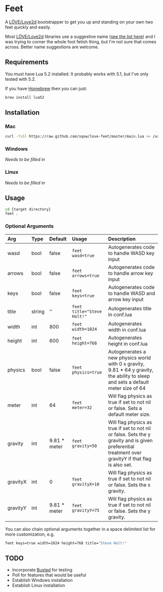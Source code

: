 # Feet

A [LÖVE/Love2d](http://love2d.org/) bootstrapper to get you up and standing on your own two feet quickly and easily.

Most [LÖVE/Love2d](http://love2d.org/) libraries use a suggestive name ([see the list here](https://www.love2d.org/wiki/Category:Libraries)) and I was trying to corner the whole foot fetish thing, but I'm not sure that comes across. Better name suggestions are welcome.

## Requirements

You must have Lua 5.2 installed. It probably works with 5.1, but I've only tested with 5.2.

If you have [Homebrew](http://brew.sh/) then you can just:
```sh
brew install lua52
```

## Installation

### Mac

```sh
curl -fsSl https://raw.github.com/sqow/love-feet/master/main.lua >> /usr/local/bin/feet; chmod a+x /usr/local/bin/feet;
```

### Windows

_Needs to be filled in_

### Linux

_Needs to be filled in_

## Usage

```sh
cd {target directory}
feet .
```

### Optional Arguments

| Arg       | Type  | Default       | Usage     | Description |
| :-------- | :---- | :------------ | :-------- | :---------- |
| wasd      | bool  | false         | `feet wasd=true` | Autogenerates code to handle WASD key input |
| arrows    | bool  | false         | `feet arrows=true` | Autogenerates code to handle arrow key input |
| keys      | bool  | false         | `feet keys=true` | Autogenerates code to handle WASD and arrow key input |
| title     | string| ''            | `feet title="Steve Holt!"` | Autogenerates title in conf.lua |
| width     | int   | 800           | `feet width=1024` | Autogenerates width in conf.lua |
| height    | int   | 600           | `feet height=768` | Autogenerates height in conf.lua |
| physics   | bool  | false         | `feet physics=true` | Autogenerates a new physics world with 0 x gravity, 9.81 * 64 y gravity, the ability to sleep and sets a default meter size of 64 |
| meter     | int   | 64            | `feet meter=32` | Will flag physics as true if set to not nil or false. Sets a default meter size. |
| gravity   | int   | 9.81 * meter  | `feet gravity=50` | Will flag physics as true if set to not nil or false. Sets the y gravity and is given preferential treatment over gravityY if that flag is also set. |
| gravityX  | int   | 0             | `feet gravityX=10` | Will flag physics as true if set to not nil or false. Sets the x gravity. |
| gravityY  | int   | 9.81 * meter  | `feet gravityY=75` | Will flag physics as true if set to not nil or false. Sets the y gravity. |

You can also chain optional arguments together in a space delimited list for more customization, e.g.
```sh
feet keys=true width=1024 height=768 title="Steve Holt!"
```

## TODO
- Incorporate [Busted](http://olivinelabs.com/busted/) for testing
- Poll for features that would be useful
- Establish Windows installation
- Establish Linux installation
